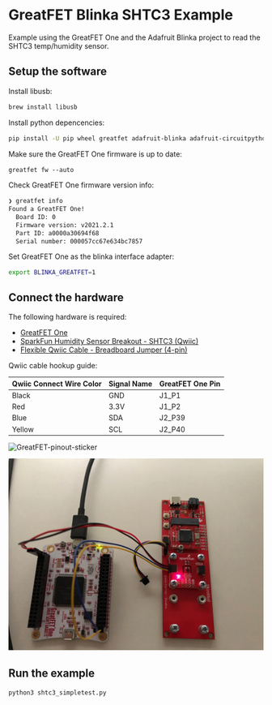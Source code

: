 # GreatFET Blinka SHTC3 Example
Example using the GreatFET One and the Adafruit Blinka project to read the SHTC3 temp/humidity sensor.

## Setup the software

Install libusb:

```sh
brew install libusb
```

Install python depencencies:

```sh
pip install -U pip wheel greatfet adafruit-blinka adafruit-circuitpython-busdevice adafruit-circuitpython-shtc3
```

Make sure the GreatFET One firmware is up to date:

```
greatfet fw --auto
```

Check GreatFET One firmware version info:

```
❯ greatfet info
Found a GreatFET One!
  Board ID: 0
  Firmware version: v2021.2.1
  Part ID: a0000a30694f68
  Serial number: 000057cc67e634bc7857
```

Set GreatFET One as the blinka interface adapter:

```sh
export BLINKA_GREATFET=1
```



## Connect the hardware

The following hardware is required:

- [GreatFET One](https://www.sparkfun.com/products/16267)
- [SparkFun Humidity Sensor Breakout - SHTC3 (Qwiic)](https://www.sparkfun.com/products/16467)
- [Flexible Qwiic Cable - Breadboard Jumper (4-pin)](https://www.sparkfun.com/products/17912)

Qwiic cable hookup guide:

| Qwiic Connect Wire Color | Signal Name | GreatFET One Pin |
| ------------------------ | ----------- | ---------------- |
| Black                    | GND         | J1_P1            |
| Red                      | 3.3V        | J1_P2            |
| Blue                     | SDA         | J2_P39           |
| Yellow                   | SCL         | J2_P40           |

![GreatFET-pinout-sticker](https://hackaday.com/wp-content/uploads/2019/06/GreatFET-pinout-sticker.jpg)

![hardware_setup](README.assets/hardware_setup.png)



## Run the example

```sh
python3 shtc3_simpletest.py
```
